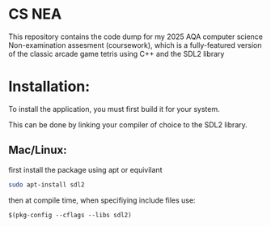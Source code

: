 # CS NEA

This repository contains the code dump for my 2025 AQA computer science Non-examination assesment (coursework), 
which is a fully-featured version of the classic arcade game tetris using C++ and the SDL2 library

# Installation:

To install the application, you must first build it for your system.

This can be done by linking your compiler of choice to the SDL2 library.

## Mac/Linux:

first install the package using apt or equivilant 
```bash
sudo apt-install sdl2 
```

then at compile time, when specifiying include files use:

 ```$(pkg-config --cflags --libs sdl2)```


